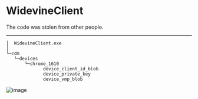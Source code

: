 # WidevineClient

The code was stolen from other people.

---

```
│  WidevineClient.exe
│  
└─cdm
   └─devices
       └─chrome_1610
              device_client_id_blob
              device_private_key
              device_vmp_blob
```

![image](https://user-images.githubusercontent.com/20772925/98831606-bec11d80-2476-11eb-97ee-cef03c73ab51.png)
